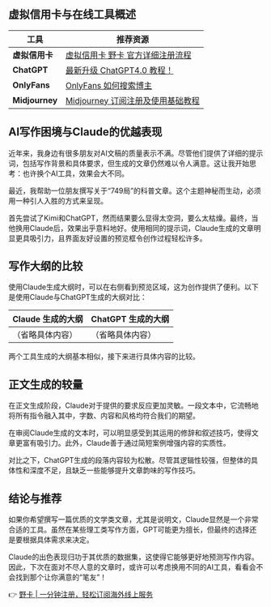 ## 虚拟信用卡与在线工具概述

| **工具**         | **推荐资源**                                                                        |
|------------------|-------------------------------------------------------------------------------------|
| **虚拟信用卡**     | [虚拟信用卡 野卡 官方详细注册流程](https://bit.ly/bewildcard)                |
| **ChatGPT**      | [最新升级 ChatGPT4.0 教程！](https://bit.ly/bewildcard)                             |
| **OnlyFans**     | [OnlyFans 如何搜索博主](https://bit.ly/bewildcard)                                   |
| **Midjourney**   | [Midjourney 订阅注册及使用基础教程](https://bit.ly/bewildcard)                     |

## AI写作困境与Claude的优越表现

近年来，我身边有很多朋友对AI文稿的质量表示不满。尽管他们提供了详细的提示词，包括写作背景和具体要求，但生成的文章仍然难以令人满意。这让我开始思考：也许换个AI工具，效果会大不同。

最近，我帮助一位朋友撰写关于“749局”的科普文章。这个主题神秘而生动，必须用一种引人入胜的方式来呈现。

首先尝试了Kimi和ChatGPT，然而结果要么显得太空洞，要么太枯燥。最终，当他换用Claude后，效果出乎意料地好。使用相同的提示词，Claude生成的文章明显更具吸引力，且界面友好设置的预览框令创作过程轻松许多。

## 写作大纲的比较

使用Claude生成大纲时，可以在右侧看到预览区域，这为创作提供了便利。以下是使用Claude与ChatGPT生成的大纲对比：

| **Claude 生成的大纲** | **ChatGPT 生成的大纲** |
|------------------------|------------------------|
| （省略具体内容）          | （省略具体内容）          |

两个工具生成的大纲基本相似，接下来进行具体内容的比较。

## 正文生成的较量

在正文生成阶段，Claude对于提供的要求反应更加灵敏。一段文本中，它流畅地将所有指令融入其中，字数、内容和风格均符合我们的期望。

在审阅Claude生成的文本时，可以明显感受到其运用的修辞和叙述技巧，使得文章更富有吸引力。此外，Claude善于通过简短案例增强内容的实质性。

对比之下，ChatGPT生成的段落内容较为松散。尽管其逻辑性较强，但整体的具体性和深度不足，且缺乏一些能够提升文章韵味的写作技巧。

## 结论与推荐

如果你希望撰写一篇优质的文学类文章，尤其是说明文，Claude显然是一个非常合适的工具。虽然在某些理工类写作方面，GPT可能更为擅长，但最终的选择还是要根据具体需求来决定。

Claude的出色表现归功于其优质的数据集，这使得它能够更好地预测写作内容。因此，下次在面对不尽人意的文章时，或许可以考虑换用不同的AI工具，看看会不会找到那个让你满意的“笔友”！

👉 [野卡 | 一分钟注册，轻松订阅海外线上服务](https://bit.ly/bewildcard)